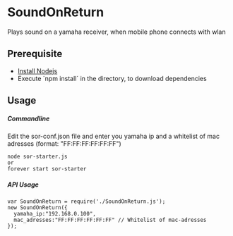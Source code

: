 SoundOnReturn
=============

Plays sound on a yamaha receiver, when mobile phone connects with wlan

## Prerequisite
- [Install Nodejs](http://nodejs.org/)
- Execute ´npm install´ in the directory, to download dependencies

## Usage

##### Commandline

Edit the sor-conf.json file and enter you yamaha ip and a whitelist of mac adresses (format: "FF:FF:FF:FF:FF:FF")

    node sor-starter.js
    or
    forever start sor-starter
  

##### API Usage

    var SoundOnReturn = require('./SoundOnReturn.js');
    new SoundOnReturn({
      yamaha_ip:"192.168.0.100",
      mac_adresses:"FF:FF:FF:FF:FF:FF" // Whitelist of mac-adresses
    });
